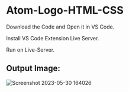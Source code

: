 # Atom-Logo-HTML-CSS

Download the Code and Open it in VS Code.

Install VS Code Extension Live Server.

Run on Live-Server.

## Output Image:

![Screenshot 2023-05-30 164026](https://github.com/rohanmr/Atom-Logo-HTML-CSS/assets/122428641/15b118bb-0b8c-4258-bf3b-f0b743e0e5c3)
